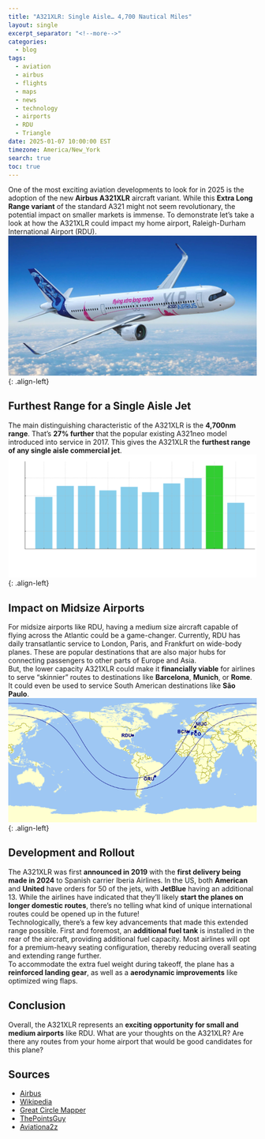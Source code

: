 ```yaml
---
title: "A321XLR: Single Aisle… 4,700 Nautical Miles"
layout: single
excerpt_separator: "<!--more-->"
categories:
  - blog
tags:
  - aviation
  - airbus
  - flights
  - maps
  - news
  - technology
  - airports
  - RDU
  - Triangle
date: 2025-01-07 10:00:00 EST
timezone: America/New_York
search: true
toc: true
---
```


One of the most exciting aviation developments to look for in 2025 is the adoption of the new **Airbus A321XLR** aircraft variant. While this **Extra Long Range variant** of the standard A321 might not seem revolutionary, the potential impact on smaller markets is immense. To demonstrate let’s take a look at how the A321XLR could impact my home airport, Raleigh-Durham International Airport (RDU).
![styled-image](/assets/images/a321xlr_plane.png "A321XLR in flight"){: .align-left}

## Furthest Range for a Single Aisle Jet
The main distinguishing characteristic of the A321XLR is the **4,700nm range**. That’s **27% further** that the popular existing A321neo model introduced into service in 2017. This gives the A321XLR the **furthest range of any single aisle commercial jet**.
![styled-image](/assets/images/a321xlr_range_bar_chart.png "Ranges of single aisle aircraft"){: .align-left}

## Impact on Midsize Airports
For midsize airports like RDU, having a medium size aircraft capable of flying across the Atlantic could be a game-changer. Currently, RDU has daily transatlantic service to London, Paris, and Frankfurt on wide-body planes. These are popular destinations that are also major hubs for connecting passengers to other parts of Europe and Asia.
<br>
But, the lower capacity A321XLR could make it **financially viable** for airlines to serve “skinnier” routes to destinations like **Barcelona**, **Munich**, or **Rome**. It could even be used to service South American destinations like **São Paulo**.
![styled-image](/assets/images/a321xlr_rdu_range_map.png "A321XLR range from RDU compared to A321neo"){: .align-left}

## Development and Rollout
The A321XLR was first **announced in 2019** with the **first delivery being made in 2024** to Spanish carrier Iberia Airlines. In the US, both **American** and **United** have orders for 50 of the jets, with **JetBlue** having an additional 13. While the airlines have indicated that they’ll likely **start the planes on longer domestic routes**, there’s no telling what kind of unique international routes could be opened up in the future!
<br>
Technologically, there’s a few key advancements that made this extended range possible. First and foremost, an **additional fuel tank** is installed in the rear of the aircraft, providing additional fuel capacity. Most airlines will opt for a premium-heavy seating configuration, thereby reducing overall seating and extending range further.
<br>
To accommodate the extra fuel weight during takeoff, the plane has a **reinforced landing gear**, as well as a **aerodynamic improvements** like optimized wing flaps.

## Conclusion
Overall, the A321XLR represents an **exciting opportunity for small and medium airports** like RDU. What are your thoughts on the A321XLR? Are there any routes from your home airport that would be good candidates for this plane?

## Sources
- [Airbus](https://aircraft.airbus.com/en/aircraft/a320-family/a321XLR)
- [Wikipedia](https://en.wikipedia.org/wiki/Airbus_A321)
- [Great Circle Mapper](http://www.gcmap.com/mapui?R=4700nm%40RDU%0D%0A3700nm%40RDU%0D%0A0nm%40BCN%0D%0A0nm%40FCO%0D%0A0nm%40MUC%0D%0A0nm%40GRU&MS=wls2&MP=r&PC=red&RC=navy&DU=nm)
- [ThePointsGuy](https://thepointsguy.com/news/american-airlines-airbus-a321xlr-plans/)
- [Aviationa2z](https://aviationa2z.com/index.php/2024/10/13/united-airlines-will-get-first-airbus-a321xlr-in-q1-2026/)
